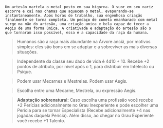 
```
Um artesão martela o metal posto em sua bigorna. O suor em seu nariz escorre e cai nas chamas que aquecem o metal, evaporando-se instantaneamente. Após horas de trabalho, sua engenhosa criação finalmente se torna completa. Um pedaço de cometa emanharado com metal surge na mão do artesão, uma criação unica e bela capaz de tecer a Aegis de uma forma única. A criativade e adaptação do artesão são o que tornaram isso possível, essa é a capacidade da raça da humana.
```

>Humanos são a raça mais abundante na Árvore anciã, por motivos simples: eles são bons em se adaptar e a sobreviver as mais diversas situações.

>Independente da classe seu dado de vida é 4d10 + 10. Recebe +2 pontos de atributo, por nível após o 1, para distribuir em Intelecto ou Psique.

>Podem usar Mecarnes e Mestrelas. Podem usar Aegis.

>Escolha entre uma Mecarne, Mestrela, ou expressão Aegis.

 >**Adaptação sobrenatural:** Caso escolha uma profissão você recebe +2 Perícias adicionalmente no Grau Inexperiente e pode escolher uma Perícia para se tornar Especialista (Recebe adicionalmente +4 nas jogadas daquela Perícia). Além disso, ao chegar no Grau Experiente você recebe +1 Talento.